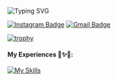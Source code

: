 <!--   my-ticker -->    
![Typing SVG](https://readme-typing-svg.herokuapp.com?color=%2336BCF7&center=true&vCenter=true&width=600&lines=Hi+there+👋,+I+am+Hamid+JK;+Welcome+to+My+Profile!;)




[![Instagram Badge](https://img.shields.io/badge/-Instagram-050a30?style=flat-square&logo=instagram&logoColor=white&link=https://www.instagram.com/jaesonking72/)](https://www.instagram.com/hamidjk72)
[![Gmail Badge](https://img.shields.io/badge/-Gmail-050a30?style=flat-square&logo=Gmail&logoColor=white&link=mailto:hamidjk.business@gmail.com)](mailto:hamidjk.business@gmail.com)














[![trophy](https://github-profile-trophy.vercel.app/?username=hamidjk&theme=onedark)](https://github.com/ryo-ma/github-profile-trophy)







#### **My Experiences** 💞️✨💞️:

[![My Skills](https://skillicons.dev/icons?i=linux,git,dart,flutter,py,vscode,xd,stackoverflow,firebase,js,bash,gitlab,cpp,django&theme=light)](https://skillicons.dev)
